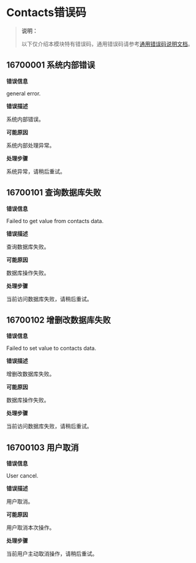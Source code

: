 # Contacts错误码

> **说明：**
>
> 以下仅介绍本模块特有错误码，通用错误码请参考[通用错误码说明文档](../errorcode-universal.md)。

## 16700001 系统内部错误

**错误信息**

general error.

**错误描述**

系统内部错误。

**可能原因**

系统内部处理异常。

**处理步骤**

系统异常，请稍后重试。



## 16700101 查询数据库失败

**错误信息**

Failed to get value from contacts data.

**错误描述**

查询数据库失败。

**可能原因**

数据库操作失败。

**处理步骤**

当前访问数据库失败，请稍后重试。



## 16700102 增删改数据库失败

**错误信息**

Failed to set value to contacts data.

**错误描述**

增删改数据库失败。

**可能原因**

数据库操作失败。

**处理步骤**

当前访问数据库失败，请稍后重试。


## 16700103 用户取消

**错误信息**

User cancel.

**错误描述**

用户取消。

**可能原因**

用户取消本次操作。

**处理步骤**

当前用户主动取消操作，请稍后重试。
